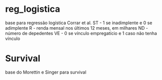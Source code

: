 # reg_logistica
base para regressão logística Corrar et al. 
ST - 1 se inadimplente e 0 se adimplente
R - renda mensal nos últimos 12 meses, em milhares
ND - número de depedentes
VE - 0 se vínculo empregatício e 1 caso não tenha vínculo
# Survival
base do Morettin e Singer para survival
